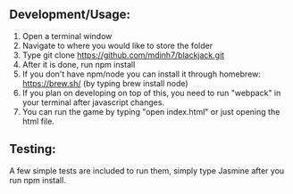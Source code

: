 ## Development/Usage:

1. Open a terminal window
2. Navigate to where you would like to store the folder
3. Type git clone https://github.com/mdinh7/blackjack.git
4. After it is done, run npm install
5. If you don't have npm/node you can install it through homebrew: https://brew.sh/ (by typing brew install node)
6. If you plan on developing on top of this, you need to run "webpack" in your terminal after javascript changes.
7. You can run the game by typing "open index.html" or just opening the html file.

## Testing:

A few simple tests are included to run them, simply type Jasmine after you run npm install.


